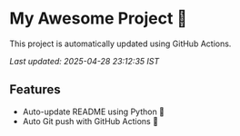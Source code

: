 # My Awesome Project 🚀

This project is automatically updated using GitHub Actions.

_Last updated: 2025-04-28 23:12:35 IST_

## Features
- Auto-update README using Python 🐍
- Auto Git push with GitHub Actions 🤖
